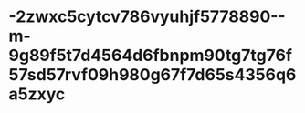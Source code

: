# -2zwxc5cytcv786vyuhjf5778890--m-9g89f5t7d4564d6fbnpm90tg7tg76f57sd57rvf09h980g67f7d65s4356q6a5zxyc
